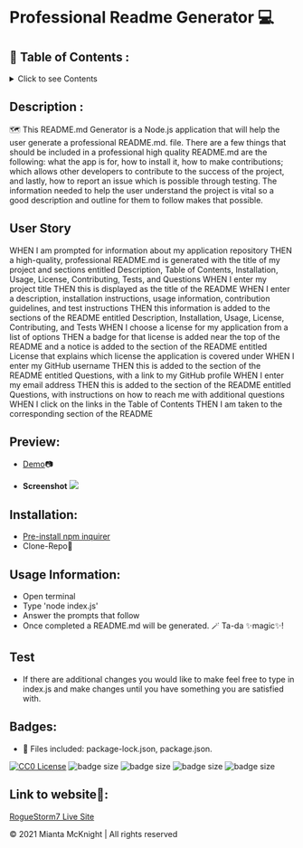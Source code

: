 # Professional Readme Generator 💻

## 📖 Table of Contents :
<details>

  <summary>Click to see Contents</summary>


* [Description](#description)

* [User Story](#user-story)

* [Preview](#preview)

* [Installation](#installation)  

* [Usage Information](#usage-information)

* [Test](#test)

* [Built With](#built-with)

* [Test](#test)

* [Badges](#badges)

* [RogueStorm7-livesite](#RogueStorm7-livesite)

</details>

## Description :
🗺️
This README.md Generator is a Node.js application that will help the user generate a professional README.md. file. There are a few things that should be included in a professional high quality README.md are the following: what the app is for, how to install it, how to make contributions; which allows other developers to contribute to the success of the project, and lastly, how to report an issue which is possible through testing. The information needed to help the user understand the project is vital so a good description and outline for them to follow makes that possible.

## User Story
WHEN I am prompted for information about my application repository
THEN a high-quality, professional README.md is generated with the title of my project and sections entitled Description, Table of Contents, Installation, Usage, License, Contributing, Tests, and Questions
WHEN I enter my project title
THEN this is displayed as the title of the README
WHEN I enter a description, installation instructions, usage information, contribution guidelines, and test instructions
THEN this information is added to the sections of the README entitled Description, Installation, Usage, License, Contributing, and Tests
WHEN I choose a license for my application from a list of options
THEN a badge for that license is added near the top of the README and a notice is added to the section of the README entitled License that explains which license the application is covered under
WHEN I enter my GitHub username
THEN this is added to the section of the README entitled Questions, with a link to my GitHub profile
WHEN I enter my email address
THEN this is added to the section of the README entitled Questions, with instructions on how to reach me with additional questions
WHEN I click on the links in the Table of Contents
THEN I am taken to the corresponding section of the README


## Preview: 
- [Demo](https://watch.screencastify.com/v/Wv7fPDi2MPmMNLc1dIce)📷

- **Screenshot** <image src="./images-preview-demo/professional readme generator screenshot1.png">

## Installation:
- [Pre-install npm inquirer](https://www.npmjs.com/package/inquirer)
- Clone-Repo🧭
    

## Usage Information: 
- Open terminal
- Type 'node index.js'
- Answer the prompts that follow
- Once completed a README.md will be generated. 🪄 Ta-da ✨magic✨!

## Test
- If there are additional changes you would like to make feel free to type in index.js and make changes until you have something you are satisfied with.
  
## Badges:

- 🧱 Files included: package-lock.json, package.json.

[![CC0 License](https://img.shields.io/badge/License-CC0-orange)](https://choosealicense.com/licenses/cc0)
![badge size](https://img.shields.io/badge/Made%20for-VSCode-1f425f.svg)
![badge size](https://img.shields.io/badge/JavaScript-F7DF1E?style=for-the-badge&logo=javascript&logoColor=black)
![badge size](https://img.shields.io/badge/Node.js-43853D?style=for-the-badge&logo=node.js&logoColor=white)
![badge size](https://img.shields.io/badge/GitHub-100000?style=for-the-badge&logo=github&logoColor=white)

    
## Link to website🔮:

[RogueStorm7 Live Site](https://github.com/RogueStorm7/node-js-professional-readme-generator-challenge.git)


&copy; 2021 Mianta McKnight  | All rights reserved